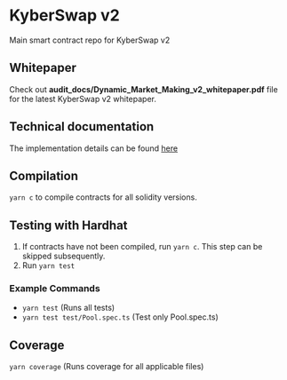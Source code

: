 # KyberSwap v2

Main smart contract repo for KyberSwap v2

## Whitepaper

Check out **audit_docs/Dynamic_Market_Making_v2_whitepaper.pdf** file for the latest KyberSwap v2 whitepaper.

## Technical documentation

The implementation details can be found [here](https://hackmd.io/sgADNlGNS8eSGU_8mZYqDQ?view)

## Compilation
`yarn c` to compile contracts for all solidity versions.

## Testing with Hardhat
1. If contracts have not been compiled, run `yarn c`. This step can be skipped subsequently.
2. Run `yarn test`

### Example Commands
- `yarn test` (Runs all tests)
- `yarn test test/Pool.spec.ts` (Test only Pool.spec.ts)


## Coverage
`yarn coverage` (Runs coverage for all applicable files)
